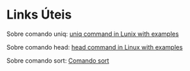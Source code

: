 <h1> Links Úteis </h1>

Sobre comando uniq:
[uniq command in Lunix with examples](https://www.geeksforgeeks.org/uniq-command-in-linux-with-examples/)

Sobre comando head:
[head command in Linux with examples](https://www.geeksforgeeks.org/head-command-linux-examples/)

Sobre comando sort:
[Comando sort](https://www.linuxforce.com.br/comandos-linux/comandos-linux-comando-sort/)
